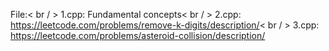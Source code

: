 File:< br / >
1.cpp: Fundamental concepts< br / >
2.cpp: https://leetcode.com/problems/remove-k-digits/description/< br / >
3.cpp: https://leetcode.com/problems/asteroid-collision/description/
